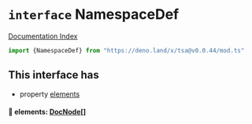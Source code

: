 # `interface` NamespaceDef

[Documentation Index](../README.md)

```ts
import {NamespaceDef} from "https://deno.land/x/tsa@v0.0.44/mod.ts"
```

## This interface has

- property [elements](#-elements-docnode)


#### 📄 elements: [DocNode](../type.DocNode/README.md)\[]



